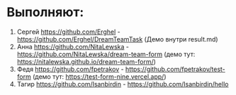# Выполняют:
1) Сергей https://github.com/Erghel - https://github.com/Erghel/DreamTeamTask (Демо внутри result.md) 
2) Анна https://github.com/NitaLewska - https://github.com/NitaLewska/dream-team-form (демо тут: https://nitalewska.github.io/dream-team-form/)
3) Федя https://github.com/fpetrakov - https://github.com/fpetrakov/test-form (демо тут: https://test-form-nine.vercel.app/)
4) Тагир https://github.com/Isanbirdin - https://github.com/Isanbirdin/hello
